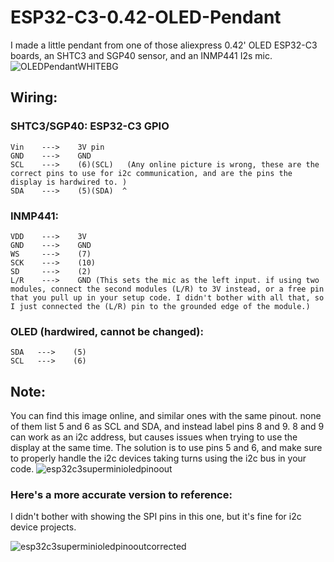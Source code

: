 # ESP32-C3-0.42-OLED-Pendant
I made a little pendant from one of those aliexpress 0.42' OLED ESP32-C3 boards, an SHTC3 and SGP40 sensor, and an INMP441 I2s mic.
![OLEDPendantWHITEBG](https://github.com/user-attachments/assets/9c91e150-adc6-4baa-be38-daf8d6107dad)


## Wiring:
  ### SHTC3/SGP40:    ESP32-C3 GPIO  
    Vin    --->    3V pin
    GND    --->    GND
    SCL    --->    (6)(SCL)   (Any online picture is wrong, these are the correct pins to use for i2c communication, and are the pins the display is hardwired to. )
    SDA    --->    (5)(SDA)  ^

 ### INMP441:
    VDD    --->    3V
    GND    --->    GND
    WS     --->    (7)
    SCK    --->    (10)
    SD     --->    (2)
    L/R    --->    GND (This sets the mic as the left input. if using two modules, connect the second modules (L/R) to 3V instead, or a free pin that you pull up in your setup code. I didn't bother with all that, so I just connected the (L/R) pin to the grounded edge of the module.)

 ### OLED (hardwired, cannot be changed):
    SDA   --->    (5)
    SCL   --->    (6)


## Note:
  You can find this image online, and similar ones with the same pinout. none of them list 5 and 6 as SCL and SDA, and instead label pins 8 and 9. 8 and 9 can work as an i2c address, but causes issues when trying to use the display at the same time. The solution is to use pins 5 and 6, and make sure to properly handle the i2c devices taking turns using the i2c bus in your code. ![esp32c3superminioledpinoout](https://github.com/user-attachments/assets/ee8b3423-a1df-4d5a-a656-fcc2e5074103)

### Here's a more accurate version to reference:
I didn't bother with showing the SPI pins in this one, but it's fine for i2c device projects.

![esp32c3superminioledpinooutcorrected](https://github.com/user-attachments/assets/275c3bca-3713-4870-8ae1-c3ba95ff9e08)



  
  
